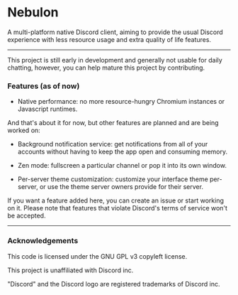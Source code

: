 # Nebulon

A multi-platform native Discord client, aiming to provide the usual Discord experience with less resource usage and extra quality of life features.

---

This project is still early in development and generally not usable for daily chatting, however, you can help mature this project by contributing.

### Features (as of now)

- Native performance: no more resource-hungry Chromium instances or Javascript runtimes.

And that's about it for now, but other features are planned and are being worked on:

- Background notification service: get notifications from all of your accounts without having to keep the app open and consuming memory.

- Zen mode: fullscreen a particular channel or pop it into its own window.

- Per-server theme customization: customize your interface theme per-server, or use the theme server owners provide for their server.

If you want a feature added here, you can create an issue or start working on it. Please note that features that violate Discord's terms of service won't be accepted.

---

### Acknowledgements

This code is licensed under the GNU GPL v3 copyleft license.

This project is unaffiliated with Discord inc.

"Discord" and the Discord logo are registered trademarks of Discord inc.